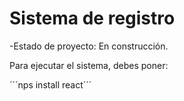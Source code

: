 <h1> Sistema de registro</h1>

-Estado de proyecto: En construcción.

Para ejecutar el sistema, debes poner:

´´´nps install react´´´
